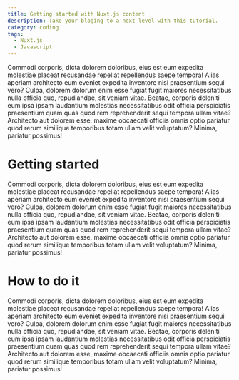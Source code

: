 ```yaml
---
title: Getting started with Nuxt.js content
description: Take your bloging to a next level with this tutorial.
category: coding
tags:
  - Nuxt.js
  - Javascript
---
```


Commodi corporis, dicta dolorem doloribus, eius est eum expedita molestiae placeat 
recusandae repellat repellendus saepe tempora! Alias aperiam architecto eum eveniet 
expedita inventore nisi praesentium sequi vero? Culpa, dolorem dolorum enim esse fugiat 
fugit maiores necessitatibus nulla officia quo, repudiandae, sit veniam vitae. Beatae, 
corporis deleniti eum ipsa ipsam laudantium molestias necessitatibus odit officia 
perspiciatis praesentium quam quas quod rem reprehenderit sequi tempora ullam vitae? 
Architecto aut dolorem esse, maxime obcaecati officiis omnis optio pariatur quod rerum 
similique temporibus totam ullam velit voluptatum? Minima, pariatur possimus!

<!--more-->

# Getting started

Commodi corporis, dicta dolorem doloribus, eius est eum expedita molestiae placeat
recusandae repellat repellendus saepe tempora! Alias aperiam architecto eum eveniet
expedita inventore nisi praesentium sequi vero? Culpa, dolorem dolorum enim esse fugiat
fugit maiores necessitatibus nulla officia quo, repudiandae, sit veniam vitae. Beatae,
corporis deleniti eum ipsa ipsam laudantium molestias necessitatibus odit officia
perspiciatis praesentium quam quas quod rem reprehenderit sequi tempora ullam vitae?
Architecto aut dolorem esse, maxime obcaecati officiis omnis optio pariatur quod rerum
similique temporibus totam ullam velit voluptatum? Minima, pariatur possimus!

# How to do it

Commodi corporis, dicta dolorem doloribus, eius est eum expedita molestiae placeat
recusandae repellat repellendus saepe tempora! Alias aperiam architecto eum eveniet
expedita inventore nisi praesentium sequi vero? Culpa, dolorem dolorum enim esse fugiat
fugit maiores necessitatibus nulla officia quo, repudiandae, sit veniam vitae. Beatae,
corporis deleniti eum ipsa ipsam laudantium molestias necessitatibus odit officia
perspiciatis praesentium quam quas quod rem reprehenderit sequi tempora ullam vitae?
Architecto aut dolorem esse, maxime obcaecati officiis omnis optio pariatur quod rerum
similique temporibus totam ullam velit voluptatum? Minima, pariatur possimus!
